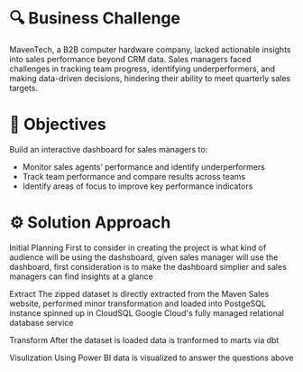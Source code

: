 # 🔍 Business Challenge
MavenTech, a B2B computer hardware company, lacked actionable insights into sales performance beyond CRM data. Sales managers faced challenges in tracking team progress, identifying underperformers, and making data-driven decisions, hindering their ability to meet quarterly sales targets.

# 🎯 Objectives
Build an interactive dashboard for sales managers to:
  - Monitor sales agents’ performance and identify underperformers
  - Track team performance and compare results across teams
  - Identify areas of focus to improve key performance indicators

# ⚙️ Solution Approach
Initial Planning
First to consider in creating the project is what kind of audience will be using the dashsboard, given sales manager will use the dashboard, first consideration is to make the dashboard simplier and sales managers can find insights at a glance


Extract
The zipped dataset is directly extracted from the Maven Sales website, performed minor transformation and loaded into PostgeSQL instance spinned up in CloudSQL Google Cloud's fully managed relational database service

Transform
After the dataset is loaded data is tranformed to marts via dbt 

Visulization
Using Power BI data is visualized to answer the questions above
